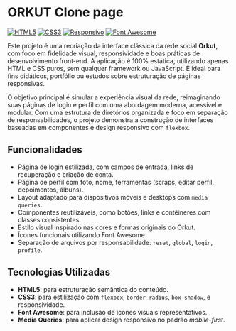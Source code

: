 # ORKUT Clone page

[![HTML5](https://img.shields.io/badge/HTML5-Marcação-orange?style=flat-square&logo=html5)](https://developer.mozilla.org/pt-BR/docs/Web/HTML)
[![CSS3](https://img.shields.io/badge/CSS3-Estilização-blue?style=flat-square&logo=css3)](https://developer.mozilla.org/pt-BR/docs/Web/CSS)
[![Responsivo](https://img.shields.io/badge/Design-Mobile--First-critical?style=flat-square&logo=responsive-design)](https://developer.mozilla.org/pt-BR/docs/Web/Guide/Mobile)
[![Font Awesome](https://img.shields.io/badge/Font%20Awesome-Ícones-339af0?style=flat-square&logo=fontawesome)](https://fontawesome.com/)

Este projeto é uma recriação da interface clássica da rede social **Orkut**, com foco em fidelidade visual, responsividade e boas práticas de desenvolvimento front-end. A aplicação é 100% estática, utilizando apenas HTML e CSS puros, sem qualquer framework ou JavaScript. É ideal para fins didáticos, portfólio ou estudos sobre estruturação de páginas responsivas.

O objetivo principal é simular a experiência visual da rede, reimaginando suas páginas de login e perfil com uma abordagem moderna, acessível e modular. Com uma estrutura de diretórios organizada e foco em separação de responsabilidades, o projeto demonstra a construção de interfaces baseadas em componentes e design responsivo com `flexbox`.

## Funcionalidades

- Página de login estilizada, com campos de entrada, links de recuperação e criação de conta.
- Página de perfil com foto, nome, ferramentas (scraps, editar perfil, depoimentos, álbuns).
- Layout adaptado para dispositivos móveis e desktops com `media queries`.
- Componentes reutilizáveis, como botões, links e contêineres com classes consistentes.
- Estilo visual inspirado nas cores e formas originais do Orkut.
- Ícones funcionais utilizando Font Awesome.
- Separação de arquivos por responsabilidade: `reset`, `global`, `login`, `profile`.

## Tecnologias Utilizadas

- **HTML5**: para estruturação semântica do conteúdo.
- **CSS3**: para estilização com `flexbox`, `border-radius`, `box-shadow`, e responsividade.
- **Font Awesome**: para inclusão de ícones visuais representativos.
- **Media Queries**: para aplicar design responsivo no padrão *mobile-first*.

